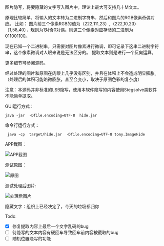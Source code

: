 图片隐写，将要隐藏的文字写入图片中，理论上最大可支持几十M文本。

原理比较简单，将输入的文本转为二进制字符串，然后和图片的RGB像素奇偶对应。
比如：
图片前三个像素RGB的值为（222,111,23）,（222,10,23）（1,58,40），规则为1对奇0对偶，则这三个像素对应存储的二进制为
011001100。

现在已知一个二进制串，只需要对图片像素进行微调，即可记录下这串二进制字符串，这个像素微调对人眼来说是无法区分的。
提取文本则是进行一个反向运算。

更多细节可参阅源码。

经过处理的图片和原图在肉眼上几乎没有区别，并且在体积上不会造成明显膨胀。
（处理后的体积可能略微膨胀，甚至会变小，取决于原图色彩的复杂度）

注意：本源码并非标准的LSB隐写，使用本软件隐写的内容使用Stegsolve类软件不能简单提取。

GUI运行方式：
```
java -jar  -Dfile.encoding=UTF-8  hide.jar
```
命令行运行方式：
```
 java -cp  target/hide.jar  -Dfile.encoding=UTF-8 tony.ImageHide
```
APP截图：

![APP截图][3]

测试原图：

![原图][1]

测试处理后图片:

![处理后图片][2]

隐藏文字：组织上已经决定了，今天的垃圾都归你

Todo:
 - [x] 修复提取内容上最后一个文字乱码的bug
 - [ ] 待隐写的文本内容有硬回车导致回车前内容被截取的bug
 - [ ] 随机位置隐写的功能

  [1]: ./static/yaofan.png
  [2]: ./static/yaofan_hide.png
  [3]: ./static/hide.png

